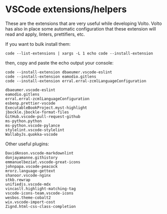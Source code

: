 # VSCode extensions/helpers

These are the extensions that are very useful while developing Volto. Volto has also in place some automatic configuration that these extension will read and apply, linters, prettifiers, etc.

If you want to bulk install them:

```
code --list-extensions | xargs -L 1 echo code --install-extension
```

then, copy and paste the echo output your console:

```
code --install-extension dbaeumer.vscode-eslint
code --install-extension eamodio.gitlens
code --install-extension erral.erral-zcmlLanguageConfiguration
```

```
dbaeumer.vscode-eslint
eamodio.gitlens
erral.erral-zcmlLanguageConfiguration
esbenp.prettier-vscode
ExecutableBookProject.myst-highlight
jbockle.jbockle-format-files
GitHub.vscode-pull-request-github
ms-python.python
ms-python.vscode-pylance
stylelint.vscode-stylelint
WallabyJs.quokka-vscode
```

Other useful plugins:

```
DavidAnson.vscode-markdownlint
donjayamanne.githistory
emmanuelbeziat.vscode-great-icons
johnpapa.vscode-peacock
mrorz.language-gettext
shanoor.vscode-nginx
stkb.rewrap
unifiedjs.vscode-mdx
vincaslt.highlight-matching-tag
vscode-icons-team.vscode-icons
wesbos.theme-cobalt2
wix.vscode-import-cost
Zignd.html-css-class-completion
```
